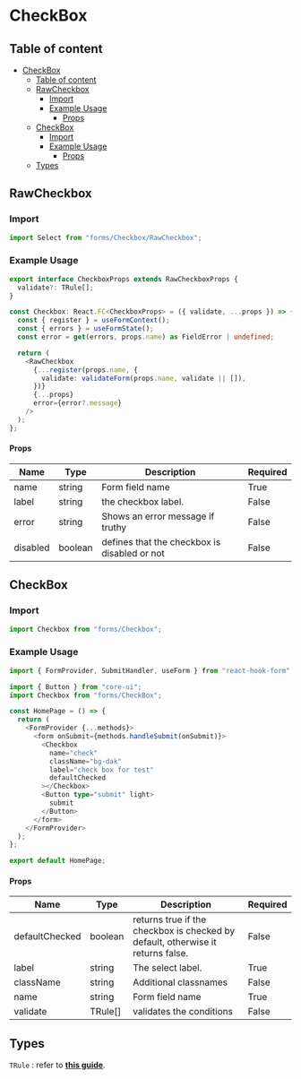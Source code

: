 # CheckBox

<!-- RawCheckBox -->

## Table of content

- [CheckBox](#checkbox)
  - [Table of content](#table-of-content)
  - [RawCheckbox](#rawcheckbox)
    - [Import](#import)
    - [Example Usage](#example-usage)
      - [Props](#props)
  - [CheckBox](#checkbox-1)
    - [Import](#import-1)
    - [Example Usage](#example-usage-1)
      - [Props](#props-1)
  - [Types](#types)

## RawCheckbox

<!-- RawSelect-Import -->

### Import

```typescript
import Select from "forms/Checkbox/RawCheckbox";
```

### Example Usage

```typescript
export interface CheckboxProps extends RawCheckboxProps {
  validate?: TRule[];
}

const Checkbox: React.FC<CheckboxProps> = ({ validate, ...props }) => {
  const { register } = useFormContext();
  const { errors } = useFormState();
  const error = get(errors, props.name) as FieldError | undefined;

  return (
    <RawCheckbox
      {...register(props.name, {
        validate: validateForm(props.name, validate || []),
      })}
      {...props}
      error={error?.message}
    />
  );
};
```

#### Props

| Name     | Type    | Description                                  | Required |
| -------- | ------- | -------------------------------------------- | -------- |
| name     | string  | Form field name                              | True     |
| label    | string  | the checkbox label.                          | False    |
| error    | string  | Shows an error message if truthy             | False    |
| disabled | boolean | defines that the checkbox is disabled or not | False    |

## CheckBox

<!-- checkbox-import -->

### Import

```typescript
import Checkbox from "forms/Checkbox";
```

<!--  checkbox-Usage -->

### Example Usage

```typescript
import { FormProvider, SubmitHandler, useForm } from "react-hook-form";

import { Button } from "core-ui";
import Checkbox from "forms/CheckBox";

const HomePage = () => {
  return (
    <FormProvider {...methods}>
      <form onSubmit={methods.handleSubmit(onSubmit)}>
        <Checkbox
          name="check"
          className="bg-dak"
          label="check box for test"
          defaultChecked
        ></Checkbox>
        <Button type="submit" light>
          submit
        </Button>
      </form>
    </FormProvider>
  );
};

export default HomePage;
```

<!--  Select-Props -->

#### Props

| Name           | Type    | Description                                                                     | Required |
| -------------- | ------- | ------------------------------------------------------------------------------- | -------- |
| defaultChecked | boolean | returns true if the checkbox is checked by default, otherwise it returns false. | False    |
| label          | string  | The select label.                                                               | True     |
| className      | string  | Additional classnames                                                           | False    |
| name           | string  | Form field name                                                                 | True     |
| validate       | TRule[] | validates the conditions                                                        | False    |

## Types

`TRule` : refer to <a href='../../field-validator/README.md'>**this guide**</a>.

